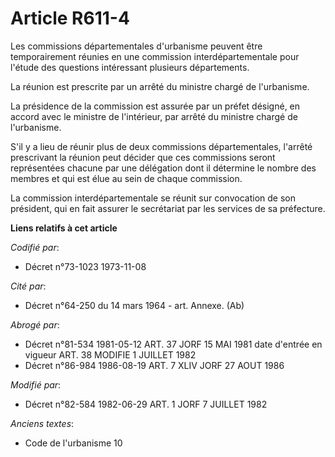 # Article R611-4

Les commissions départementales d'urbanisme peuvent être temporairement réunies en une commission interdépartementale pour
l'étude des questions intéressant plusieurs départements.

La réunion est prescrite par un arrêté du ministre chargé de l'urbanisme.

La présidence de la commission est assurée par un préfet désigné, en accord avec le ministre de l'intérieur, par arrêté du
ministre chargé de l'urbanisme.

S'il y a lieu de réunir plus de deux commissions départementales, l'arrêté prescrivant la réunion peut décider que ces
commissions seront représentées chacune par une délégation dont il détermine le nombre des membres et qui est élue au sein de
chaque commission.

La commission interdépartementale se réunit sur convocation de son président, qui en fait assurer le secrétariat par les
services de sa préfecture.

**Liens relatifs à cet article**

_Codifié par_:

  - Décret n°73-1023 1973-11-08

_Cité par_:

  - Décret n°64-250 du 14 mars 1964 - art. Annexe. (Ab)

_Abrogé par_:

  - Décret n°81-534 1981-05-12 ART. 37 JORF 15 MAI 1981 date d'entrée en vigueur ART. 38 MODIFIE 1 JUILLET 1982
  - Décret n°86-984 1986-08-19 ART. 7 XLIV JORF 27 AOUT 1986

_Modifié par_:

  - Décret n°82-584 1982-06-29 ART. 1 JORF 7 JUILLET 1982

_Anciens textes_:

  - Code de l'urbanisme 10
